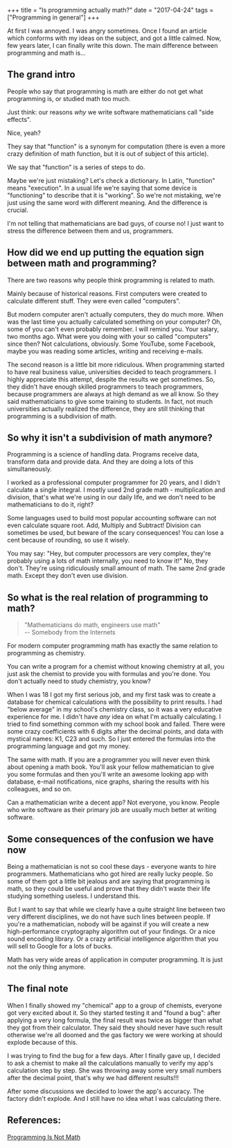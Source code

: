 +++
title = "Is programming actually math?"
date = "2017-04-24"
tags = ["Programming in general"]
+++

At first I was annoyed. I was angry sometimes.
Once I found an article which conforms with my ideas on the subject, and got a little calmed.
Now, few years later, I can finally write this down.
The main difference between programming and math is...

<!--more-->

## The grand intro

People who say that programming is math are either do not get what
programming is, or studied math too much.

Just think: our reasons *why* we write software mathematicians call "side effects".

Nice, yeah?

They say that "function" is a synonym for computation
(there is even a more crazy definition of math function, but it is out of subject of this article).

We say that "function" is a series of steps to do.

Maybe we're just mistaking?
Let's check a dictionary.
In Latin, "function" means "execution".
In a usual life we're saying that some device is "functioning" to describe that it is "working".
So we're not mistaking, we're just using the same word with different meaning.
And the difference is crucial.

I'm not telling that mathematicians are bad guys, of course no!
I just want to stress the difference between them and us, programmers.

## How did we end up putting the equation sign between math and programming?

There are two reasons why people think programming is related to math.

Mainly because of historical reasons.
First computers were created to calculate different stuff. 
They were even called "computers".

But modern computer aren't actually computers, they do much more.
When was the last time you actually calculated something on your computer?
Oh, some of you can't even probably remember.
I will remind you.
Your salary, two months ago.
What were you doing with your so called "computers" since then?
Not calculations, obviously.
Some YouTube, some Facebook, maybe you was reading some articles,
writing and receiving e-mails.

The second reason is a little bit more ridiculous.
When programming started to have real business value, universities decided to teach programmers.
I highly appreciate this attempt, despite the results we get sometimes.
So, they didn't have enough skilled programmers to teach programmers,
because programmers are always at high demand as we all know.
So they said mathematicians to give some training to students.
In fact, not much universities actually realized the difference,
they are still thinking that programming is a subdivision of math.

## So why it isn't a subdivision of math anymore?

Programming is a science of handling data.
Programs receive data, transform data and provide data.
And they are doing a lots of this simultaneously.

I worked as a professional computer programmer for 20 years,
and I didn't calculate a single integral.
I mostly used 2nd grade math - multiplication and division,
that's what we're using in our daily life,
and we don't need to be mathematicians to do it, right?

Some languages used to build most popular accounting software can not even calculate square root.
Add, Multiply and Subtract!
Division can sometimes be used, but beware of the scary consequences!
You can lose a cent because of rounding, so use it wisely.

You may say: "Hey, but computer processors are very complex,
they're probably using a lots of math internally, you need to know it!"
No, they don't.
They're using ridiculously small amount of math.
The same 2nd grade math.
Except they don't even use division.

## So what is the real relation of programming to math?

> "Mathematicians do math, engineers use math"<br/>
> -- Somebody from the Internets

For modern computer programming math has exactly the same
relation to programming as chemistry.

You can write a program for a chemist without knowing chemistry at all,
you just ask the chemist to provide you with formulas and you're done.
You don't actually need to study chemistry, you know?

When I was 18 I got my first serious job, and my first task was to create a database
for chemical calculations with the possibility to print results.
I had "below average" in my school's chemistry class, so it was a very educative experience for me.
I didn't have *any* idea on what I'm actually calculating.
I tried to find something common with my school book and failed.
There were some crazy coefficients with 6 digits after the decimal points,
and data with mystical names: K1, C23 and such.
So I just entered the formulas into the programming language and got my money.

The same with math.
If you are a programmer you will never even think about opening a math book.
You'll ask your fellow mathematician to give you some formulas
and then you'll write an awesome looking app with database, e-mail notifications,
nice graphs, sharing the results with his colleagues, and so on.

Can a mathematician write a decent app?
Not everyone, you know.
People who write software as their primary job are usually
much better at writing software.

## Some consequences of the confusion we have now

Being a mathematician is not so cool these days - everyone wants to hire programmers.
Mathematicians who got hired are really lucky people.
So some of them got a little bit jealous and are saying that programming is math, so they
could be useful and prove that they didn't waste their life studying something useless.
I understand this.

But I want to say that while we clearly have a quite 
straight line between two very different disciplines, we do not have such lines between people.
If you're a mathematician, nobody will be against if you will create a new high-performance
cryptography algorithm out of your findings.
Or a nice sound encoding library.
Or a crazy artificial intelligence algorithm that you will sell to Google for a lots of bucks.

Math has very wide areas of application in computer programming.
It is just not the only thing anymore. 

## The final note

When I finally showed my "chemical" app to a group of chemists, everyone got very excited about it. 
So they started testing it and "found a bug": after applying a very long formula,
the final result was twice as bigger than what they got from their calculator.
They said they should never have such result otherwise we're all
doomed and the gas factory we were working at
should explode because of this.

I was trying to find the bug for a few days.
After I finally gave up, I decided to ask a chemist to make all the calculations manually
to verify my app's calculation step by step.
She was throwing away some very small numbers after the decimal point, that's why
we had different results!!!

After some discussions we decided to lower the app's accuracy.
The factory didn't explode.
And I still have no idea what I was calculating there.

## References:

[Programming Is Not Math](http://www.sarahmei.com/blog/2014/07/15/programming-is-not-math/)

